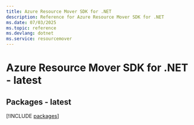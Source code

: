 ```yaml
---
title: Azure Resource Mover SDK for .NET
description: Reference for Azure Resource Mover SDK for .NET
ms.date: 07/03/2025
ms.topic: reference
ms.devlang: dotnet
ms.service: resourcemover
---
```

# Azure Resource Mover SDK for .NET - latest
## Packages - latest
[!INCLUDE [packages](resource-mover-index.md)]